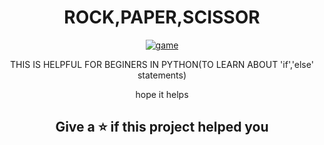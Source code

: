 <div align="center">
 
# ROCK,PAPER,SCISSOR

<a href="https://imgbb.com/"><img src="https://i.ibb.co/9VhMQMW/game.png" alt="game" border="0"></a>

<p>THIS IS HELPFUL FOR BEGINERS IN PYTHON(TO LEARN ABOUT 'if','else' statements)</P>
 
<p>hope it helps</P>

 ## Give a ⭐ if this project helped you
